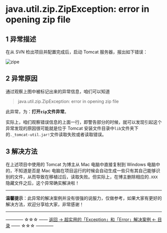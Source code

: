 # java.util.zip.ZipException: error in opening zip file

1 异常描述
------

在从 SVN 检出项目并配置完成后，启动 Tomcat 服务器，报出如下错误：

![zipe](http://img.blog.csdn.net/20170712144138152)

2 异常原因
------

通过观察上图中被标记出来的异常信息，咱们可以知道

> java.util.zip.ZipException: error in opening zip file

此异常，为：**打开`zip`文件异常**。

实际上，咱们观察错误信息的上面一行，即警告部分的时候，就可以发现引起这个异常发现的原因很可能就是位于 Tomcat 安装文件目录中`lib`文件夹下的`._tomcat-util.jar!`文件读取失败或者读取错误。



3 解决方法
------

在上述项目中使用的 Tomcat 为博主从 Mac 电脑中直接复制到 Windows 电脑中的，不知道是否是 Mac 电脑在项目运行的时候会自动生成一些只有其自己能够识别的文件，从而导致在移植过后，读取失败。但实际上，在博主删除相应的`.XXX`隐藏文件之后，这个异常确实解决啦！


----------

**温馨提示**：此异常的解决案例并没有很强的说服力，仅做参考，如果大家有更好的解决方法，欢迎分享给大家，非常感谢！


----------
———— ☆☆☆ —— [返回 -> 超实用的「Exception」和「Error」解决案例 <- 目录](https://github.com/guobinhit/cg-blog/blob/master/articles/solutioncase/README.md) —— ☆☆☆ ————